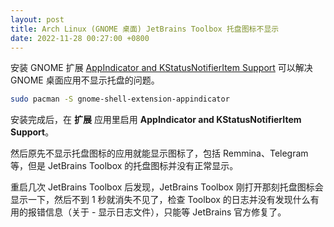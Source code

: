 ```yaml
---
layout: post
title: Arch Linux (GNOME 桌面) JetBrains Toolbox 托盘图标不显示
date: 2022-11-28 00:27:00 +0800
---
```


安装 GNOME 扩展 [AppIndicator and KStatusNotifierItem Support](https://extensions.gnome.org/extension/615/appindicator-support/) 可以解决 GNOME 桌面应用不显示托盘的问题。

```bash
sudo pacman -S gnome-shell-extension-appindicator
```


安装完成后，在 **扩展** 应用里启用 **AppIndicator and KStatusNotifierItem Support**。

然后原先不显示托盘图标的应用就能显示图标了，包括 Remmina、Telegram 等，但是 JetBrains Toolbox 的托盘图标并没有正常显示。

重启几次 JetBrains Toolbox 后发现，JetBrains Toolbox 刚打开那刻托盘图标会显示一下，然后不到 1 秒就消失不见了，检查 Toolbox 的日志并没有发现什么有用的报错信息（关于 - 显示日志文件），只能等 JetBrains 官方修复了。
